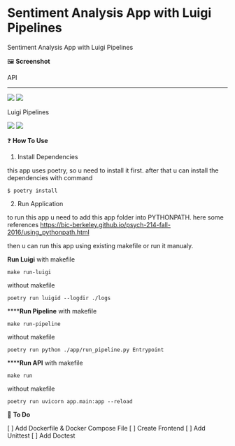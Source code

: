 # Sentiment Analysis App with Luigi Pipelines
Sentiment Analysis App with Luigi Pipelines

🖼️ **Screenshot**

API
****
![](https://paper-attachments.dropbox.com/s_2EAB53F891FDAF5B66CFA57800D2345F9C33E58D86F3B19A9CD5BBB46B2FE1D4_1607737267427_openapi-docs.png)
![](https://paper-attachments.dropbox.com/s_2EAB53F891FDAF5B66CFA57800D2345F9C33E58D86F3B19A9CD5BBB46B2FE1D4_1607737251482_api.png)


Luigi Pipelines

![](https://paper-attachments.dropbox.com/s_2EAB53F891FDAF5B66CFA57800D2345F9C33E58D86F3B19A9CD5BBB46B2FE1D4_1607737280082_luigi-dashboard.png)
![](https://paper-attachments.dropbox.com/s_2EAB53F891FDAF5B66CFA57800D2345F9C33E58D86F3B19A9CD5BBB46B2FE1D4_1607737276571_luigi-depgraph.png)


❓ **How To Use**

1. Install Dependencies

this app uses poetry, so u need to install it first. after that u can install the dependencies with command

    $ poetry install


2. Run Application

to run this app u need to add this app folder into PYTHONPATH. here some references https://bic-berkeley.github.io/psych-214-fall-2016/using_pythonpath.html

then u can run this app using existing makefile or run it manualy.

**Run Luigi**
with makefile

    make run-luigi

without makefile

    poetry run luigid --logdir ./logs

******Run Pipeline**
with makefile

    make run-pipeline

without makefile

    poetry run python ./app/run_pipeline.py Entrypoint

******Run API**
with makefile

    make run

without makefile

    poetry run uvicorn app.main:app --reload

📔 **To Do**

[ ] Add Dockerfile & Docker Compose File
[ ] Create Frontend
[ ] Add Unittest
[ ] Add Doctest

